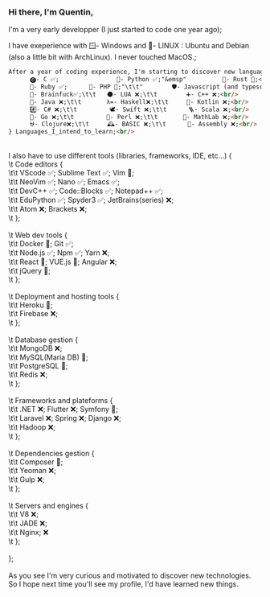 ### Hi there, I'm Quentin,

I'm a very early developper (I just started to code one year ago);

I have exeperience with 🪟- Windows and 🐧- LINUX : Ubuntu and Debian (also a little bit with ArchLinux). I never touched MacOS.;

```markdown
After a year of coding experience, I'm starting to discover new languages {<br/>
      🅒- C ✅;                🐍- Python ✅;"&emsp"          🦀- Rust 📝;<br/>
      💎- Ruby ✅;      🐘- PHP 📝;"\t\t"        🛡️- Javascript (and typescript) 📝;<br/>
      🧠- Brainfuck✅;\t\t   🌑- LUA ❌;\t\t        ➕- C++ ❌;<br/>
      🍵- Java ❌;\t\t       λ=- Haskell❌;\t\t     📐- Kotlin ❌;<br/>
      #️⃣- C# ❌;\t\t         🕊- Swift ❌;\t\t      🪜- Scala ❌;<br/>
      🦫- Go ❌;\t\t         🐪- Perl ❌;\t\t       🔢- MathLab ❌;<br/>
      ⛎- Clojure❌;\t\t     🕰️- BASIC ❌;\t\t      🔧- Assembly ❌;<br/>
} Languages_I_intend_to_learn;<br/>
```
<br/>
I also have to use different tools (libraries, frameworks, IDE, etc...) {<br/>
\t  Code editors {<br/>
\t\t      VScode ✅;       Sublime Text ✅;     Vim 📝;<br/>
\t\t      NeoVim ✅;       Nano ✅;             Emacs ✅;<br/>
\t\t      DevC++ ✅;       Code::Blocks ✅;     Notepad++ ✅;<br/>
\t\t      EduPython ✅;    Spyder3 ✅;          JetBrains(series) ❌;<br/>
\t\t      Atom ❌;         Brackets ❌;<br/>
\t  };<br/>
  <br/>
\t  Web dev tools {<br/>
\t\t      Docker 📝;   Git ✅;<br/>
\t\t      Node.js ✅;  Npm ✅;     Yarn ❌;<br/>
\t\t      React 📝;    VUE.js 📝;  Angular ❌;<br/>
\t\t      jQuery 📝;<br/>
\t  };<br/>
<br/>
\t  Deployment and hosting tools {<br/>
\t\t      Heroku 📝;<br/>
\t\t      Firebase ❌;<br/>
\t  };<br/>
  <br/>
\t  Database gestion {<br/>
\t\t      MongoDB ❌;<br/>
\t\t      MySQL(Maria DB) 📝;<br/>
\t\t      PostgreSQL 📝;<br/>
\t\t      Redis ❌;<br/>
\t  };<br/>
<br/>
\t  Frameworks and plateforms {<br/>
\t\t      .NET ❌;      Flutter ❌;    Symfony 📝;<br/>
\t\t      Laravel ❌;   Spring ❌;     Django ❌;<br/>
\t\t      Hadoop ❌;<br/>
\t  };<br/>
<br/>
\t  Dependencies gestion {<br/>
\t\t      Composer 📝;<br/>
\t\t      Yeoman ❌;<br/>
\t\t      Gulp ❌;<br/>
\t  };<br/>
<br/>
\t  Servers and engines {<br/>
\t\t      V8 ❌;<br/>
\t\t      JADE ❌;<br/>
\t\t      Nginx; ❌ <br/>
\t  };<br/>
<br/>
};<br/>
<br/>
As you see I'm very curious and motivated to discover new technologies.<br/>
So I hope next time you'll see my profile, I'd have learned new things.<br/>
<!--
**Qua-9-9-1/Qua-9-9-1** is a ✨ _special_ ✨ repository because its `README.md` (this file) appears on your GitHub profile.

Here are some ideas to get you started:

- 🔭 I’m currently working on ...
- 🌱 I’m currently learning ...
- 👯 I’m looking to collaborate on ...
- 🤔 I’m looking for help with ...
- 💬 Ask me about ...
- 📫 How to reach me: ...
- 😄 Pronouns: ...
- ⚡ Fun fact: ...
-->
